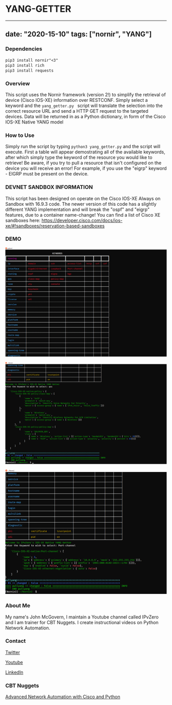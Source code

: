 # YANG-GETTER

---
date: "2020-15-10"
tags: ["nornir", "YANG"]
---

### Dependencies

```
pip3 install nornir"<3"
pip3 install rich
pip3 install requests
```

### Overview
This script uses the Nornir framework (version 2!) to simplify the retrieval of device (Cisco IOS-XE) information over RESTCONF. 
Simply select a keyword and the ```yang_getter.py ``` script will translate the selection into the correct resource URL and send a HTTP GET request to the targeted devices.
Data will be returned in as a Python dictionary, in form of the Cisco IOS-XE Native YANG model

### How to Use
Simply run the script by typing ```python3 yang_getter.py``` and the script will execute. First a table will appear demostrating all of the available keywords, after which simply type the keyword of the resource you would like to retrieve! Be aware, if you try to pull a resource that isn't configured on the device you will receive an error!
For example, if you use the "eigrp" keyword - EIGRP must be present on the device.


### DEVNET SANDBOX INFORMATION
This script has been designed on operate on the Cisco IOS-XE Always on Sandbox with 16.9.3 code.
The newer version of this code has a slightly different YANG implementation and will break the "ospf" and "eigrp" features, due to a container name-change!
You can find a list of Cisco XE sandboxes here: https://developer.cisco.com/docs/ios-xe/#!sandboxes/reservation-based-sandboxes


### DEMO
![alt text](https://github.com/IPvZero/YANG-GETTER/blob/main/images/yangpull2.png?raw=true)


![alt text](https://github.com/IPvZero/YANG-GETTER/blob/main/images/yangpull3.png?raw=true)


![alt text](https://github.com/IPvZero/YANG-GETTER/blob/main/images/yangpull4.png?raw=true)



### About Me
My name's John McGovern, I maintain a Youtube channel called IPvZero and I am trainer for CBT Nuggets. 
I create instructional videos on Python Network Automation.

### Contact

[Twitter](https://twitter.com/IPvZero)

[Youtube](https://youtube.com/c/IPvZero)

[LinkedIn](https://www.linkedin.com/in/ipvzero)

### CBT Nuggets 

[Advanced Network Automation with Cisco and Python](http://learn.gg/adv-net)


